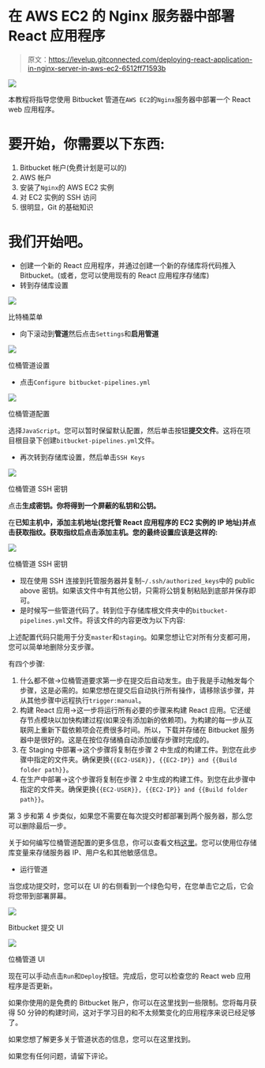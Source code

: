 # 在 AWS EC2 的 Nginx 服务器中部署 React 应用程序

> 原文：<https://levelup.gitconnected.com/deploying-react-application-in-nginx-server-in-aws-ec2-6512ff71593b>

![](img/098a47e5fb8a655f9f96f1f2ec158ec4.png)

本教程将指导您使用 Bitbucket 管道在`AWS EC2`的`Nginx`服务器中部署一个 React web 应用程序。

# 要开始，你需要以下东西:

1.  Bitbucket 帐户(免费计划是可以的)
2.  AWS 帐户
3.  安装了`Nginx`的 AWS EC2 实例
4.  对 EC2 实例的 SSH 访问
5.  很明显，Git 的基础知识

# **我们开始吧。**

*   创建一个新的 React 应用程序，并通过创建一个新的存储库将代码推入 Bitbucket。(或者，您可以使用现有的 React 应用程序存储库)
*   转到存储库设置

![](img/d92a79f2780cd24aa1df847d79e6f39e.png)

比特桶菜单

*   向下滚动到**管道**然后点击`Settings`和**启用管道**

![](img/9cc49d90f36125c85e5e8c9197776bdb.png)

位桶管道设置

*   点击`Configure bitbucket-pipelines.yml`

![](img/18c88d78c0e2a8b7b5218be5f1cb9d4c.png)

位桶管道配置

选择`JavaScript`。您可以暂时保留默认配置，然后单击按钮**提交文件**。这将在项目根目录下创建`bitbucket-pipelines.yml`文件。

*   再次转到存储库设置，然后单击`SSH Keys`

![](img/581cb8cc1879ea133e1b32f007b65076.png)

位桶管道 SSH 密钥

点击**生成密钥。你将得到一个屏蔽的私钥和公钥。**

在**已知主机中，**添加主机地址(您托管 React 应用程序的 EC2 实例的 IP 地址)并点击**获取指纹。**获取指纹后点击**添加主机。您的最终设置应该是这样的:**

![](img/ed33022e348911437044c38cc2e5a277.png)

位桶管道 SSH 密钥

*   现在使用 SSH 连接到托管服务器并复制`~/.ssh/authorized_keys`中的 public above 密钥。如果该文件中有其他公钥，只需将公钥复制粘贴到底部并保存即可。
*   是时候写一些管道代码了。转到位于存储库根文件夹中的`bitbucket-pipelines.yml`文件。将该文件的内容更改为以下内容:

上述配置代码只能用于分支`master`和`staging`。如果您想让它对所有分支都可用，您可以简单地删除分支步骤。

有四个步骤:

1.  什么都不做->位桶管道要求第一步在提交后自动发生。由于我是手动触发每个步骤，这是必需的。如果您想在提交后自动执行所有操作，请移除该步骤，并从其他步骤中远程执行`trigger:manual`。
2.  构建 React 应用->这一步将运行所有必要的步骤来构建 React 应用。它还缓存节点模块以加快构建过程(如果没有添加新的依赖项)。为构建的每一步从互联网上重新下载依赖项会花费很多时间。所以，下载并存储在 Bitbucket 服务器中是很好的。这是在按位存储桶自动添加缓存步骤时完成的。
3.  在 Staging 中部署->这个步骤将复制在步骤 2 中生成的构建工件。到您在此步骤中指定的文件夹。确保更换`{{EC2-USER}}, {{EC2-IP}} and {{Build folder path}}`。
4.  在生产中部署->这个步骤将复制在步骤 2 中生成的构建工件。到您在此步骤中指定的文件夹。确保更换`{{EC2-USER}}, {{EC2-IP}} and {{Build folder path}}`。

第 3 步和第 4 步类似，如果您不需要在每次提交时都部署到两个服务器，那么您可以删除最后一步。

关于如何编写位桶管道配置的更多信息，你可以查看文档[这里](https://support.atlassian.com/bitbucket-cloud/docs/configure-bitbucket-pipelinesyml/)。您可以使用位存储库变量来存储服务器 IP、用户名和其他敏感信息。

*   运行管道

当您成功提交时，您可以在 UI 的右侧看到一个绿色勾号，在您单击它之后，它会将您带到部署屏幕。

![](img/d0fc5fe7cc8ee6b7a7677034814530f8.png)

Bitbucket 提交 UI

![](img/8da94c6c3ab9a6a652a4b340cfe32781.png)

位桶管道 UI

现在可以手动点击`Run`和`Deploy`按钮。完成后，您可以检查您的 React web 应用程序是否更新。

如果你使用的是免费的 Bitbucket 账户，你可以在这里找到一些限制。您将每月获得 50 分钟的构建时间，这对于学习目的和不太频繁变化的应用程序来说已经足够了。

如果您想了解更多关于管道状态的信息，您可以在这里找到。

如果您有任何问题，请留下评论。